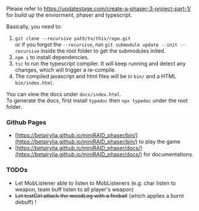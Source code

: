 Please refer to https://updatestage.com/create-a-phaser-3-project-part-1/ for build up the enviorment, phaser and typescript.  

Basically, you need to:  
1. `git clone --recursive path/to/this/repo.git`  
or if you forgot the `--recursive`, run `git submodule update --init --recursive` inside the root folder to get the submodules inited.  
2. `npm i` to install dependencies.  
3. `tsc` to run the typescript compiler. It will keep running and detect any changes, which will trigger a re-compile.  
4. The compiled javascript and html files will be in `bin/` and a HTML `bin/index.html`.  

You can view the docs under `docs/index.html`.  
To generate the docs, first install `typedoc` then `npx typedoc` under the root folder.  

### Github Pages

* [https://betairylia.github.io/miniRAID_phaser/bin/](https://betairylia.github.io/miniRAID_phaser/bin/) to play the game
* [https://betairylia.github.io/miniRAID_phaser/docs/](https://betairylia.github.io/miniRAID_phaser/docs/) for documentations.

### TODOs

* Let MobListener able to listen to MobListeners (e.g. char listen to weapon, team buff listen to all player's weapon)
* ~~Let testGirl attack the woodLog with a fireball~~ (which applies a burnt debuff) !
